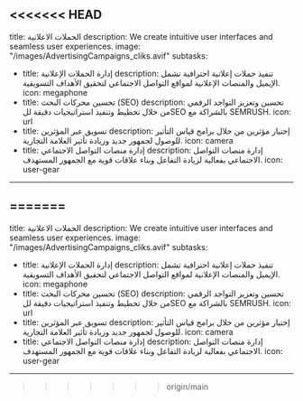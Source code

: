 <<<<<<< HEAD
---
title: الحملات الاعلانية
description: We create intuitive user interfaces and seamless user experiences.
image: "/images/AdvertisingCampaigns_cliks.avif"
subtasks:
  - title: إدارة الحملات الإعلانية
    description: تنفيذ حملات إعلانية احترافية تشمل الإيميل والمنصات الإعلانية لمواقع التواصل الاجتماعي لتحقيق الأهداف التسويقية.
    icon: megaphone
  - title: تحسين محركات البحث (SEO)
    description: تحسين وتعزيز التواجد الرقمي من خلال تخطيط وتنفيذ استراتيجيات دقيقة للSEO بالشراكة مع SEMRUSH.
    icon: url
  - title: تسويق عبر المؤثرين
    description: إختيار مؤثرين من خلال برامج قياس التأثير للوصول لجمهور جديد وزيادة تأثير العلامة التجارية.
    icon: camera
  - title: إدارة منصات التواصل الاجتماعي
    description: إدارة منصات التواصل الاجتماعي بفعالية لزيادة التفاعل وبناء علاقات قوية مع الجمهور المستهدف.
    icon: user-gear
---
=======
---
title: الحملات الاعلانية
description: We create intuitive user interfaces and seamless user experiences.
image: "/images/AdvertisingCampaigns_cliks.avif"
subtasks:
  - title: إدارة الحملات الإعلانية
    description: تنفيذ حملات إعلانية احترافية تشمل الإيميل والمنصات الإعلانية لمواقع التواصل الاجتماعي لتحقيق الأهداف التسويقية.
    icon: megaphone
  - title: تحسين محركات البحث (SEO)
    description: تحسين وتعزيز التواجد الرقمي من خلال تخطيط وتنفيذ استراتيجيات دقيقة للSEO بالشراكة مع SEMRUSH.
    icon: url
  - title: تسويق عبر المؤثرين
    description: إختيار مؤثرين من خلال برامج قياس التأثير للوصول لجمهور جديد وزيادة تأثير العلامة التجارية.
    icon: camera
  - title: إدارة منصات التواصل الاجتماعي
    description: إدارة منصات التواصل الاجتماعي بفعالية لزيادة التفاعل وبناء علاقات قوية مع الجمهور المستهدف.
    icon: user-gear
---
>>>>>>> origin/main
